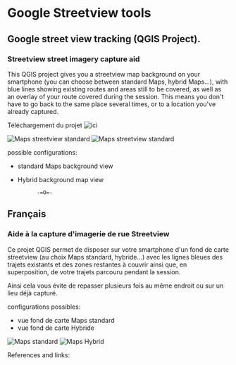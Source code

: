 # Google Streetview tools
## Google street view tracking (QGIS Project).
### Streetview street imagery capture aid

This QGIS project gives you a streetview map background on your smartphone (you can choose between standard Maps, hybrid Maps...), with blue lines showing existing routes and areas still to be covered, as well as an overlay of your route covered during the session.
This means you don't have to go back to the same place several times, or to a location you've already captured.

Téléchargement du projet ![ici](Google_streetview_tracking_v2)

![Maps streetview standard](Screen_sv.jpg) ![Maps streetview standard](Screen_Hybrid.jpg)


possible configurations:

- standard Maps background view
- Hybrid background map view

			-=O=-

## Français
### Aide à la capture d'imagerie de rue Streetview
Ce projet QGIS permet de disposer sur votre smartphone d'un fond de carte streetview (au choix Maps standard, hybride...) avec les lignes bleues des trajets existants et des zones restantes à couvrir ainsi que, en superposition, de votre trajets parcouru pendant la session.

Ainsi cela vous évite de repasser plusieurs fois au même endroit ou sur un lieu déjà capturé.

configurations possibles:

- vue fond de carte Maps standard
- vue fond de carte Hybride



![Maps standard](config_Maps.jpg)
![Maps Hybrid](Config_Hybrid.jpg)



References and links:





